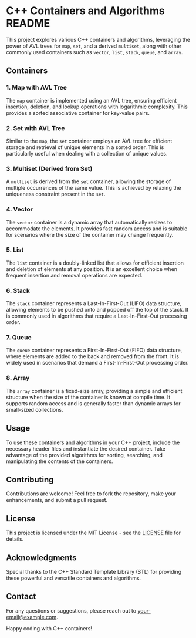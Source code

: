 # C++ Containers and Algorithms README

This project explores various C++ containers and algorithms, leveraging the power of AVL trees for `map`, `set`, and a derived `multiset`, along with other commonly used containers such as `vector`, `list`, `stack`, `queue`, and `array`.

## Containers

### 1. Map with AVL Tree

The `map` container is implemented using an AVL tree, ensuring efficient insertion, deletion, and lookup operations with logarithmic complexity. This provides a sorted associative container for key-value pairs.

### 2. Set with AVL Tree

Similar to the `map`, the `set` container employs an AVL tree for efficient storage and retrieval of unique elements in a sorted order. This is particularly useful when dealing with a collection of unique values.

### 3. Multiset (Derived from Set)

A `multiset` is derived from the `set` container, allowing the storage of multiple occurrences of the same value. This is achieved by relaxing the uniqueness constraint present in the `set`.

### 4. Vector

The `vector` container is a dynamic array that automatically resizes to accommodate the elements. It provides fast random access and is suitable for scenarios where the size of the container may change frequently.

### 5. List

The `list` container is a doubly-linked list that allows for efficient insertion and deletion of elements at any position. It is an excellent choice when frequent insertion and removal operations are expected.

### 6. Stack

The `stack` container represents a Last-In-First-Out (LIFO) data structure, allowing elements to be pushed onto and popped off the top of the stack. It is commonly used in algorithms that require a Last-In-First-Out processing order.

### 7. Queue

The `queue` container represents a First-In-First-Out (FIFO) data structure, where elements are added to the back and removed from the front. It is widely used in scenarios that demand a First-In-First-Out processing order.

### 8. Array

The `array` container is a fixed-size array, providing a simple and efficient structure when the size of the container is known at compile time. It supports random access and is generally faster than dynamic arrays for small-sized collections.

## Usage

To use these containers and algorithms in your C++ project, include the necessary header files and instantiate the desired container. Take advantage of the provided algorithms for sorting, searching, and manipulating the contents of the containers.

## Contributing

Contributions are welcome! Feel free to fork the repository, make your enhancements, and submit a pull request.

## License

This project is licensed under the MIT License - see the [LICENSE](LICENSE) file for details.

## Acknowledgments

Special thanks to the C++ Standard Template Library (STL) for providing these powerful and versatile containers and algorithms.

## Contact

For any questions or suggestions, please reach out to [your-email@example.com](mailto:your-email@example.com).

Happy coding with C++ containers!
